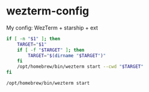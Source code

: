 # wezterm-config
My config: WezTerm + starship + ext

```bash
if [ -n "$1" ]; then
    TARGET="$1"
    if [ -f "$TARGET" ]; then
        TARGET="$(dirname "$TARGET")"
    fi
    /opt/homebrew/bin/wezterm start --cwd "$TARGET"
fi
```
```bash
/opt/homebrew/bin/wezterm start
```